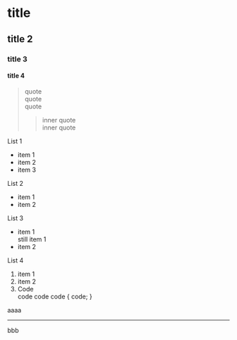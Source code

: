 # title

## title 2

### title 3

#### title 4

> quote  
> quote  
> quote
> > inner quote  
> > inner quote

List 1  
- item 1
- item 2
- item 3

List 2  
* item 1
* item 2

List 3  
- item 1  
still item 1
- item 2

List 4  

1. item 1
2. item 2
3. Code  
		code code code {
		  code;
		}


aaaa  

---

bbb
		


